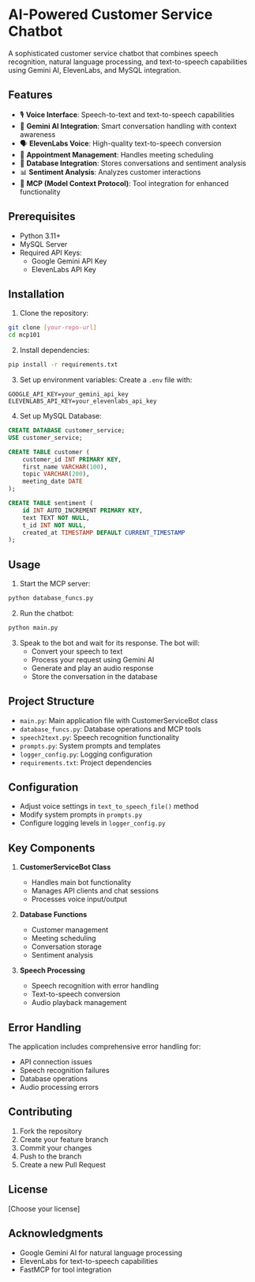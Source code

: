 # AI-Powered Customer Service Chatbot

A sophisticated customer service chatbot that combines speech recognition, natural language processing, and text-to-speech capabilities using Gemini AI, ElevenLabs, and MySQL integration.

## Features

- 🎙️ **Voice Interface**: Speech-to-text and text-to-speech capabilities
- 🤖 **Gemini AI Integration**: Smart conversation handling with context awareness
- 🗣️ **ElevenLabs Voice**: High-quality text-to-speech conversion
- 📅 **Appointment Management**: Handles meeting scheduling
- 💾 **Database Integration**: Stores conversations and sentiment analysis
- 📊 **Sentiment Analysis**: Analyzes customer interactions
- 🔄 **MCP (Model Context Protocol)**: Tool integration for enhanced functionality

## Prerequisites

- Python 3.11+
- MySQL Server
- Required API Keys:
  - Google Gemini API Key
  - ElevenLabs API Key

## Installation

1. Clone the repository:
```bash
git clone [your-repo-url]
cd mcp101
```

2. Install dependencies:
```bash
pip install -r requirements.txt
```

3. Set up environment variables:
Create a `.env` file with:
```env
GOOGLE_API_KEY=your_gemini_api_key
ELEVENLABS_API_KEY=your_elevenlabs_api_key
```

4. Set up MySQL Database:
```sql
CREATE DATABASE customer_service;
USE customer_service;

CREATE TABLE customer (
    customer_id INT PRIMARY KEY,
    first_name VARCHAR(100),
    topic VARCHAR(200),
    meeting_date DATE
);

CREATE TABLE sentiment (
    id INT AUTO_INCREMENT PRIMARY KEY,
    text TEXT NOT NULL,
    t_id INT NOT NULL,
    created_at TIMESTAMP DEFAULT CURRENT_TIMESTAMP
);
```

## Usage

1. Start the MCP server:
```bash
python database_funcs.py
```

2. Run the chatbot:
```bash
python main.py
```

3. Speak to the bot and wait for its response. The bot will:
   - Convert your speech to text
   - Process your request using Gemini AI
   - Generate and play an audio response
   - Store the conversation in the database

## Project Structure

- `main.py`: Main application file with CustomerServiceBot class
- `database_funcs.py`: Database operations and MCP tools
- `speech2text.py`: Speech recognition functionality
- `prompts.py`: System prompts and templates
- `logger_config.py`: Logging configuration
- `requirements.txt`: Project dependencies

## Configuration

- Adjust voice settings in `text_to_speech_file()` method
- Modify system prompts in `prompts.py`
- Configure logging levels in `logger_config.py`

## Key Components

1. **CustomerServiceBot Class**
   - Handles main bot functionality
   - Manages API clients and chat sessions
   - Processes voice input/output

2. **Database Functions**
   - Customer management
   - Meeting scheduling
   - Conversation storage
   - Sentiment analysis

3. **Speech Processing**
   - Speech recognition with error handling
   - Text-to-speech conversion
   - Audio playback management

## Error Handling

The application includes comprehensive error handling for:
- API connection issues
- Speech recognition failures
- Database operations
- Audio processing errors

## Contributing

1. Fork the repository
2. Create your feature branch
3. Commit your changes
4. Push to the branch
5. Create a new Pull Request

## License

[Choose your license]

## Acknowledgments

- Google Gemini AI for natural language processing
- ElevenLabs for text-to-speech capabilities
- FastMCP for tool integration
